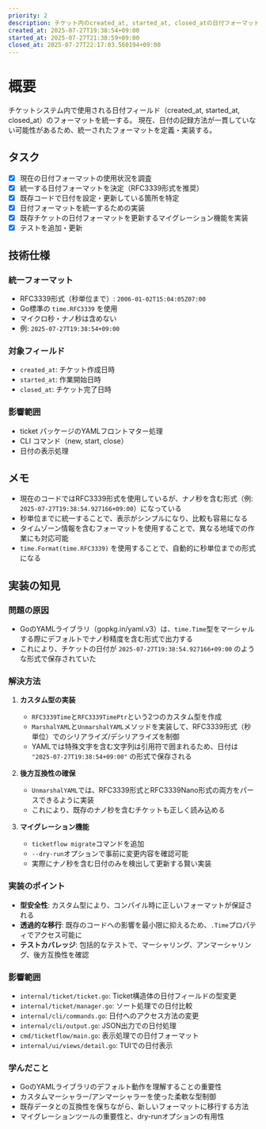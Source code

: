 ```yaml
---
priority: 2
description: チケット内のcreated_at, started_at, closed_atの日付フォーマットを統一する
created_at: 2025-07-27T19:38:54+09:00
started_at: 2025-07-27T21:38:59+09:00
closed_at: 2025-07-27T22:17:03.560194+09:00
---
```


# 概要

チケットシステム内で使用される日付フィールド（created_at, started_at, closed_at）のフォーマットを統一する。
現在、日付の記録方法が一貫していない可能性があるため、統一されたフォーマットを定義・実装する。

## タスク
- [x] 現在の日付フォーマットの使用状況を調査
- [x] 統一する日付フォーマットを決定（RFC3339形式を推奨）
- [x] 既存コードで日付を設定・更新している箇所を特定
- [x] 日付フォーマットを統一するための実装
- [x] 既存チケットの日付フォーマットを更新するマイグレーション機能を実装
- [x] テストを追加・更新

## 技術仕様

### 統一フォーマット
- RFC3339形式（秒単位まで）: `2006-01-02T15:04:05Z07:00`
- Go標準の `time.RFC3339` を使用
- マイクロ秒・ナノ秒は含めない
- 例: `2025-07-27T19:38:54+09:00`

### 対象フィールド
- `created_at`: チケット作成日時
- `started_at`: 作業開始日時
- `closed_at`: チケット完了日時

### 影響範囲
- ticket パッケージのYAMLフロントマター処理
- CLI コマンド（new, start, close）
- 日付の表示処理

## メモ

- 現在のコードではRFC3339形式を使用しているが、ナノ秒を含む形式（例: `2025-07-27T19:38:54.927166+09:00`）になっている
- 秒単位までに統一することで、表示がシンプルになり、比較も容易になる
- タイムゾーン情報を含むフォーマットを使用することで、異なる地域での作業にも対応可能
- `time.Format(time.RFC3339)` を使用することで、自動的に秒単位までの形式になる

## 実装の知見

### 問題の原因
- GoのYAMLライブラリ（gopkg.in/yaml.v3）は、`time.Time`型をマーシャルする際にデフォルトでナノ秒精度を含む形式で出力する
- これにより、チケットの日付が `2025-07-27T19:38:54.927166+09:00` のような形式で保存されていた

### 解決方法
1. **カスタム型の実装**
   - `RFC3339Time`と`RFC3339TimePtr`という2つのカスタム型を作成
   - `MarshalYAML`と`UnmarshalYAML`メソッドを実装して、RFC3339形式（秒単位）でのシリアライズ/デシリアライズを制御
   - YAMLでは特殊文字を含む文字列は引用符で囲まれるため、日付は `"2025-07-27T19:38:54+09:00"` の形式で保存される

2. **後方互換性の確保**
   - `UnmarshalYAML`では、RFC3339形式とRFC3339Nano形式の両方をパースできるように実装
   - これにより、既存のナノ秒を含むチケットも正しく読み込める

3. **マイグレーション機能**
   - `ticketflow migrate`コマンドを追加
   - `--dry-run`オプションで事前に変更内容を確認可能
   - 実際にナノ秒を含む日付のみを検出して更新する賢い実装

### 実装のポイント
- **型安全性**: カスタム型により、コンパイル時に正しいフォーマットが保証される
- **透過的な移行**: 既存のコードへの影響を最小限に抑えるため、`.Time`プロパティでアクセス可能に
- **テストカバレッジ**: 包括的なテストで、マーシャリング、アンマーシャリング、後方互換性を確認

### 影響範囲
- `internal/ticket/ticket.go`: Ticket構造体の日付フィールドの型変更
- `internal/ticket/manager.go`: ソート処理での日付比較
- `internal/cli/commands.go`: 日付へのアクセス方法の変更
- `internal/cli/output.go`: JSON出力での日付処理
- `cmd/ticketflow/main.go`: 表示処理での日付フォーマット
- `internal/ui/views/detail.go`: TUIでの日付表示

### 学んだこと
- GoのYAMLライブラリのデフォルト動作を理解することの重要性
- カスタムマーシャラー/アンマーシャラーを使った柔軟な型制御
- 既存データとの互換性を保ちながら、新しいフォーマットに移行する方法
- マイグレーションツールの重要性と、dry-runオプションの有用性